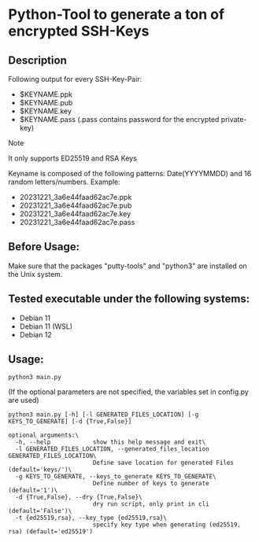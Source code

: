 # Python-Tool to generate a ton of encrypted SSH-Keys
## Description
Following output for every SSH-Key-Pair:
- $KEYNAME.ppk
- $KEYNAME.pub
- $KEYNAME.key
- $KEYNAME.pass
(.pass contains password for the encrypted private-key)

> [!NOTE]
> It only supports ED25519 and RSA Keys

Keyname is composed of the following patterns:
Date(YYYYMMDD) and 16 random letters/numbers.
Example:
- 20231221_3a6e44faad62ac7e.ppk
- 20231221_3a6e44faad62ac7e.pub
- 20231221_3a6e44faad62ac7e.key
- 20231221_3a6e44faad62ac7e.pass

## Before Usage:
Make sure that the packages "putty-tools" and "python3" are installed on the Unix system.

## Tested executable under the following systems:
- Debian 11
- Debian 11 (WSL)
- Debian 12

## Usage:
```text
python3 main.py
```
(If the optional parameters are not specified, the variables set in config.py are used)

```text
python3 main.py [-h] [-l GENERATED_FILES_LOCATION] [-g KEYS_TO_GENERATE] [-d {True,False}]
```

```text
optional arguments:\
  -h, --help            show this help message and exit\
  -l GENERATED_FILES_LOCATION, --generated_files_location GENERATED_FILES_LOCATION\
                        Define save location for generated Files (default='keys/')\
  -g KEYS_TO_GENERATE, --keys_to_generate KEYS_TO_GENERATE\
                        Define number of keys to generate (default='1')\
  -d {True,False}, --dry {True,False}\
                        dry run script, only print in cli (default='False')\
  -t {ed25519,rsa}, --key_type {ed25519,rsa}\
                        specify key type when generating (ed25519, rsa) (default='ed25519')
```
